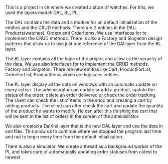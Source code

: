 This is a project in c# where we created a store of watches. For this, we used the layers model: DAL, BL, PL.

The DAL contains the data and a module for an default initialization of the entities and the CRUD methods. There are 3 entities in the DAL: Products(watches), Orders and OrderItems. We use interfaces for to implement the CRUD methods. There is also a Factory and Singleton design patterns that allow us to use just one reference of the DAl layer from the BL layer.

The BL layer contains all the logic of the project and allow us the veracity of the data. We use also interfaces for to implement the CRUD methods, Factory and Singleton. There are new entities like Cart, ProductForList, OrderForList, ProductItems which are logicales entities.

The PL layer display all the data on windows with an automatic update on every action. The administrator can update or add a product, update the status of the order, delete an order delivered or check the order tracking. The client can check the list of items in the shop and creating a cart by adding products. The client can after check the cart and update the quantity of the product he wants to modify. He can after this finishing the cart that will be sent in the list of orders in the screen of the administrator.

We also created a DalXml layer that is the new DAL layer and use the data in xml files. This allow us to continue where we stopped the program last time and not to begin every time from the default initialization.

There is also a simulator. We create a thread as a background worker of the PL and takes care of automatically updating order statuses from oldest to newest.
